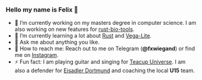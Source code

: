### Hello my name is Felix 👋

- 🔭 I’m currently working on my masters degree in computer science. I am also working on new features for [rust-bio-tools](https://github.com/rust-bio/rust-bio-tools).
- 🌱 I’m currently learning a lot about [Rust](https://www.rust-lang.org) and [Vega-Lite](https://vega.github.io/vega-lite/).
- 💬 Ask me about anything you like.
- 📱 How to reach me: Reach out to me on Telegram (**@fxwiegand**) or find me on [Instagram](https://www.instagram.com/fxwiegand/).
- ⚡ Fun fact: I am playing guitar and singing for [Teacup Universe](https://www.teacupuniverse.de). I am also a defender for [Eisadler Dortmund](https://eisadler.com) and coaching the local **U15** team.
